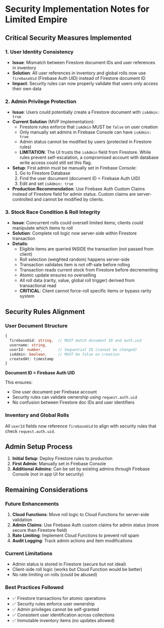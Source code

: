 # Security Implementation Notes for Limited Empire

## Critical Security Measures Implemented

### 1. User Identity Consistency
- **Issue**: Mismatch between Firestore document IDs and user references in inventory
- **Solution**: All user references in inventory and global rolls now use `firebaseUid` (Firebase Auth UID) instead of Firestore document ID
- **Impact**: Security rules can now properly validate that users only access their own data

### 2. Admin Privilege Protection
- **Issue**: Users could potentially create a Firestore document with `isAdmin: true`
- **Current Solution** (MVP Implementation): 
  - Firestore rules enforce that `isAdmin` MUST be `false` on user creation
  - Only manually set admins in Firebase Console can have `isAdmin: true`
  - Admin status cannot be modified by users (protected in Firestore rules)
  - **LIMITATION**: The UI trusts the `isAdmin` field from Firestore. While rules prevent self-escalation, a compromised account with database write access could still set this flag.
- **Setup**: First admin must be manually set in Firebase Console:
  1. Go to Firestore Database
  2. Find the user document (document ID = Firebase Auth UID)
  3. Edit and set `isAdmin: true`
- **Production Recommendation**: Use Firebase Auth Custom Claims instead of Firestore field for admin status. Custom claims are server-controlled and cannot be modified by clients.

### 3. Stock Race Condition & Roll Integrity
- **Issue**: Concurrent rolls could oversell limited items; clients could manipulate which items to roll
- **Solution**: Complete roll logic now server-side within Firestore transaction
- **Details**:
  - Eligible items are queried INSIDE the transaction (not passed from client)
  - Roll selection (weighted random) happens server-side
  - Transaction validates item is not off-sale before rolling
  - Transaction reads current stock from Firestore before decrementing
  - Atomic update ensures no overselling
  - All roll data (rarity, value, global roll trigger) derived from transactional read
  - **CRITICAL**: Client cannot force-roll specific items or bypass rarity system

## Security Rules Alignment

### User Document Structure
```typescript
{
  firebaseUid: string,  // MUST match document ID and auth.uid
  username: string,
  userId: number,       // Sequential ID (cannot be changed)
  isAdmin: boolean,     // MUST be false on creation
  createdAt: timestamp
}
```

**Document ID = Firebase Auth UID**

This ensures:
- One user document per Firebase account
- Security rules can validate ownership using `request.auth.uid`
- No confusion between Firestore doc IDs and user identifiers

### Inventory and Global Rolls
All `userId` fields now reference `firebaseUid` to align with security rules that check `request.auth.uid`.

## Admin Setup Process

1. **Initial Setup**: Deploy Firestore rules to production
2. **First Admin**: Manually set in Firebase Console
3. **Additional Admins**: Can be set by existing admins through Firebase Console (not in app UI for security)

## Remaining Considerations

### Future Enhancements
1. **Cloud Functions**: Move roll logic to Cloud Functions for server-side validation
2. **Admin Claims**: Use Firebase Auth custom claims for admin status (more secure than Firestore field)
3. **Rate Limiting**: Implement Cloud Functions to prevent roll spam
4. **Audit Logging**: Track admin actions and item modifications

### Current Limitations
- Admin status is stored in Firestore (secure but not ideal)
- Client-side roll logic (works but Cloud Function would be better)
- No rate limiting on rolls (could be abused)

### Best Practices Followed
- ✅ Firestore transactions for atomic operations
- ✅ Security rules enforce user ownership
- ✅ Admin privileges cannot be self-granted
- ✅ Consistent user identification across collections
- ✅ Immutable inventory items (no updates allowed)
